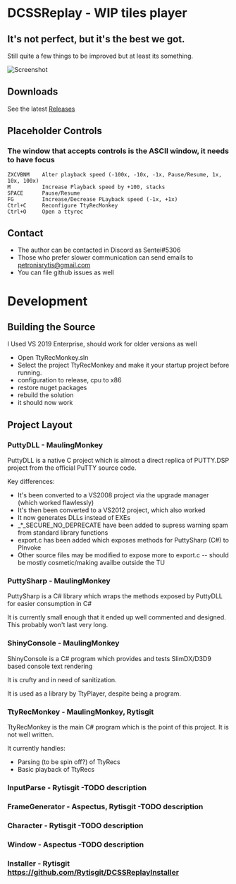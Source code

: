 # DCSSReplay - WIP tiles player
## It's not perfect, but it's the best we got.

Still quite a few things to be improved but at least its something.

![Screenshot](https://github.com/Rytisgit/DCSSReplay/blob/master/.projnfo/screenshots/Untitled.png)

## Downloads

See the latest [Releases](https://github.com/Rytisgit/DCSSReplay/releases)

## Placeholder Controls

### The window that accepts controls is the ASCII window, it needs to have focus

```
ZXCVBNM    Alter playback speed (-100x, -10x, -1x, Pause/Resume, 1x, 10x, 100x)
M          Increase Playback speed by +100, stacks
SPACE      Pause/Resume
FG         Increase/Decrease PLayback speed (-1x, +1x)
Ctrl+C     Reconfigure TtyRecMonkey
Ctrl+O     Open a ttyrec
```

## Contact

- The author can be contacted in Discord as Sentei#5306
- Those who prefer slower communication can send emails to petronisrytis@gmail.com
- You can file github issues as well

# Development

## Building the Source

I Used VS 2019 Enterprise, should work for older versions as well

- Open TtyRecMonkey.sln
- Select the project TtyRecMonkey and make it your startup project before running.
- configuration to release, cpu to x86
- restore nuget packages
- rebuild the solution
- it should now work

## Project Layout

### PuttyDLL - MaulingMonkey

PuttyDLL is a native C project which is almost a direct replica of PUTTY.DSP project from the official PuTTY source code.

Key differences:

- It's been converted to a VS2008 project via the upgrade manager (which worked flawlessly)
- It's then been converted to a VS2012 project, which also worked
- It now generates DLLs instead of EXEs
- _*_SECURE_NO_DEPRECATE have been added to supress warning spam from standard library functions
- export.c has been added which exposes methods for PuttySharp (C#) to PInvoke
- Other source files may be modified to expose more to export.c -- should be mostly cosmetic/making availbe outside the TU


### PuttySharp - MaulingMonkey

PuttySharp is a C# library which wraps the methods exposed by PuttyDLL for easier consumption in C#

It is currently small enough that it ended up well commented and designed.  This probably won't last very long.


### ShinyConsole - MaulingMonkey

ShinyConsole is a C# program which provides and tests SlimDX/D3D9 based console text rendering

It is crufty and in need of sanitization.

It is used as a library by TtyPlayer, despite being a program.


### TtyRecMonkey - MaulingMonkey, Rytisgit

TtyRecMonkey is the main C# program which is the point of this project.  It is not well written.

It currently handles:

- Parsing (to be spin off?) of TtyRecs
- Basic playback of TtyRecs

### InputParse - Rytisgit -TODO description
### FrameGenerator - Aspectus, Rytisgit -TODO description
### Character - Rytisgit -TODO description
### Window - Aspectus -TODO description

### Installer - Rytisgit https://github.com/Rytisgit/DCSSReplayInstaller

